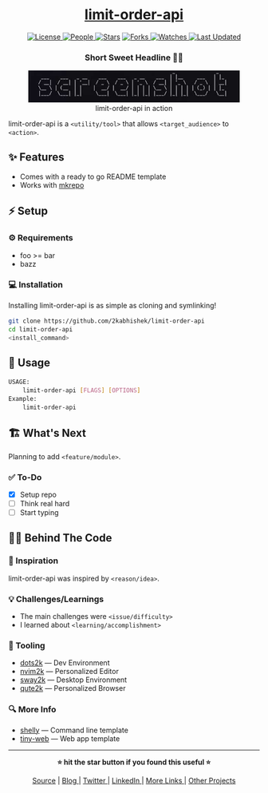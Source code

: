 <div align = "center">

<h1><a href="https://github.com/2kabhishek/limit-order-api">limit-order-api</a></h1>

<a href="https://github.com/2KAbhishek/limit-order-api/blob/main/LICENSE">
<img alt="License" src="https://img.shields.io/github/license/2kabhishek/limit-order-api?style=flat&color=eee&label="> </a>

<a href="https://github.com/2KAbhishek/limit-order-api/graphs/contributors">
<img alt="People" src="https://img.shields.io/github/contributors/2kabhishek/limit-order-api?style=flat&color=ffaaf2&label=People"> </a>

<a href="https://github.com/2KAbhishek/limit-order-api/stargazers">
<img alt="Stars" src="https://img.shields.io/github/stars/2kabhishek/limit-order-api?style=flat&color=98c379&label=Stars"></a>

<a href="https://github.com/2KAbhishek/limit-order-api/network/members">
<img alt="Forks" src="https://img.shields.io/github/forks/2kabhishek/limit-order-api?style=flat&color=66a8e0&label=Forks"> </a>

<a href="https://github.com/2KAbhishek/limit-order-api/watchers">
<img alt="Watches" src="https://img.shields.io/github/watchers/2kabhishek/limit-order-api?style=flat&color=f5d08b&label=Watches"> </a>

<a href="https://github.com/2KAbhishek/limit-order-api/pulse">
<img alt="Last Updated" src="https://img.shields.io/github/last-commit/2kabhishek/limit-order-api?style=flat&color=e06c75&label="> </a>

<h3>Short Sweet Headline 🎇🎉</h3>

<figure>
  <img src="images/screenshot.png" alt="limit-order-api in action">
  <br/>
  <figcaption>limit-order-api in action</figcaption>
</figure>

</div>

limit-order-api is a `<utility/tool>` that allows `<target_audience>` to `<action>`.

## ✨ Features

- Comes with a ready to go README template
- Works with [mkrepo](https://github.com/2kabhishek/mkrepo)

## ⚡ Setup

### ⚙️ Requirements

- foo >= bar
- bazz

### 💻 Installation

Installing limit-order-api is as simple as cloning and symlinking!

```bash
git clone https://github.com/2kabhishek/limit-order-api
cd limit-order-api
<install_command>
```

## 🚀 Usage

```bash
USAGE:
    limit-order-api [FLAGS] [OPTIONS]
Example:
    limit-order-api
```

## 🏗️ What's Next

Planning to add `<feature/module>`.

### ✅ To-Do

- [x] Setup repo
- [ ] Think real hard
- [ ] Start typing

## 🧑‍💻 Behind The Code

### 🌈 Inspiration

limit-order-api was inspired by `<reason/idea>`.

### 💡 Challenges/Learnings

- The main challenges were `<issue/difficulty>`
- I learned about `<learning/accomplishment>`

### 🧰 Tooling

- [dots2k](https://github.com/2kabhishek/dots2k) — Dev Environment
- [nvim2k](https://github.com/2kabhishek/nvim2k) — Personalized Editor
- [sway2k](https://github.com/2kabhishek/sway2k) — Desktop Environment
- [qute2k](https://github.com/2kabhishek/qute2k) — Personalized Browser

### 🔍 More Info

- [shelly](https://github.com/2kabhishek/shelly) — Command line template
- [tiny-web](https://github.com/2kabhishek/tiny-web) — Web app template

<hr>

<div align="center">

<strong>⭐ hit the star button if you found this useful ⭐</strong><br>

<a href="https://github.com/2KAbhishek/limit-order-api">Source</a>
| <a href="https://2kabhishek.github.io/blog" target="_blank">Blog </a>
| <a href="https://twitter.com/2kabhishek" target="_blank">Twitter </a>
| <a href="https://linkedin.com/in/2kabhishek" target="_blank">LinkedIn </a>
| <a href="https://2kabhishek.github.io/links" target="_blank">More Links </a>
| <a href="https://2kabhishek.github.io/projects" target="_blank">Other Projects </a>

</div>

